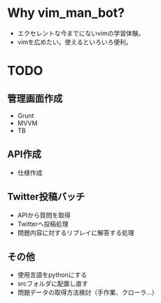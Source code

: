 # Why vim_man_bot?
- エクセレントな今までにないvimの学習体験。
- vimを広めたい。使えるといろいろ便利。

# TODO
## 管理画面作成
- Grunt
- MVVM
- TB

## API作成
- 仕様作成

## Twitter投稿バッチ
- APIから質問を取得
- Twitterへ投稿処理
- 問題内容に対するリプレイに解答する処理

## その他
- 使用言語をpythonにする
- srcフォルダに配置し直す
- 問題データの取得方法検討（手作業、クローラ...）
